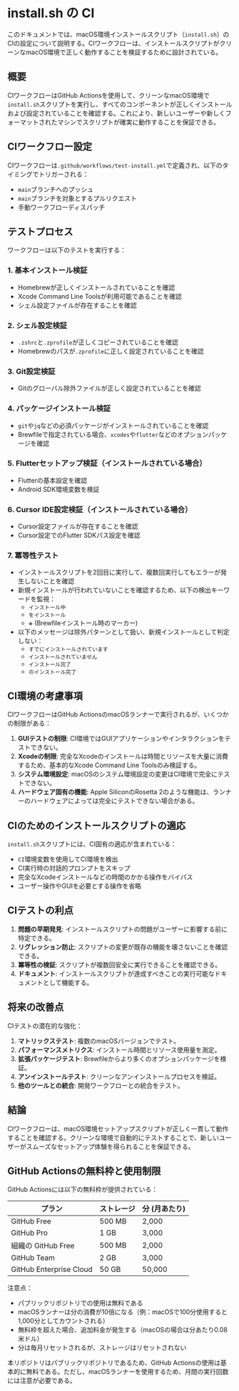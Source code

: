 # install.sh の CI

このドキュメントでは、macOS環境インストールスクリプト（`install.sh`）のCIの設定について説明する。CIワークフローは、インストールスクリプトがクリーンなmacOS環境で正しく動作することを検証するために設計されている。

## 概要

CIワークフローはGitHub Actionsを使用して、クリーンなmacOS環境で`install.sh`スクリプトを実行し、すべてのコンポーネントが正しくインストールおよび設定されていることを確認する。これにより、新しいユーザーや新しくフォーマットされたマシンでスクリプトが確実に動作することを保証できる。

## CIワークフロー設定

CIワークフローは`.github/workflows/test-install.yml`で定義され、以下のタイミングでトリガーされる：
- `main`ブランチへのプッシュ
- `main`ブランチを対象とするプルリクエスト
- 手動ワークフローディスパッチ

## テストプロセス

ワークフローは以下のテストを実行する：

### 1. 基本インストール検証
- Homebrewが正しくインストールされていることを確認
- Xcode Command Line Toolsが利用可能であることを確認
- シェル設定ファイルが存在することを確認

### 2. シェル設定検証
- `.zshrc`と`.zprofile`が正しくコピーされていることを確認
- Homebrewのパスが`.zprofile`に正しく設定されていることを確認

### 3. Git設定検証
- Gitのグローバル除外ファイルが正しく設定されていることを確認

### 4. パッケージインストール検証
- `git`や`jq`などの必須パッケージがインストールされていることを確認
- Brewfileで指定されている場合、`xcodes`や`flutter`などのオプションパッケージを確認

### 5. Flutterセットアップ検証（インストールされている場合）
- Flutterの基本設定を確認
- Android SDK環境変数を検証

### 6. Cursor IDE設定検証（インストールされている場合）
- Cursor設定ファイルが存在することを確認
- Cursor設定でのFlutter SDKパス設定を確認

### 7. 冪等性テスト
- インストールスクリプトを2回目に実行して、複数回実行してもエラーが発生しないことを確認
- 新規インストールが行われていないことを確認するため、以下の検出キーワードを監視：
  - `インストール中`
  - `をインストール `
  - `➕` (Brewfileインストール時のマーカー)
- 以下のメッセージは除外パターンとして扱い、新規インストールとして判定しない：
  - `すでにインストールされています`
  - `インストールされていません`
  - `インストール完了`
  - `のインストール完了`

## CI環境の考慮事項

CIワークフローはGitHub ActionsのmacOSランナーで実行されるが、いくつかの制限がある：

1. **GUIテストの制限**: CI環境ではGUIアプリケーションやインタラクションをテストできない。
2. **Xcodeの制限**: 完全なXcodeのインストールは時間とリソースを大量に消費するため、基本的なXcode Command Line Toolsのみ検証する。
3. **システム環境設定**: macOSのシステム環境設定の変更はCI環境で完全にテストできない。
4. **ハードウェア固有の機能**: Apple SiliconのRosetta 2のような機能は、ランナーのハードウェアによっては完全にテストできない場合がある。

## CIのためのインストールスクリプトの適応

`install.sh`スクリプトには、CI固有の適応が含まれている：
- `CI`環境変数を使用してCI環境を検出
- CI実行時の対話的プロンプトをスキップ
- 完全なXcodeインストールなどの時間のかかる操作をバイパス
- ユーザー操作やGUIを必要とする操作を省略

## CIテストの利点

1. **問題の早期発見**: インストールスクリプトの問題がユーザーに影響する前に特定できる。
2. **リグレッション防止**: スクリプトの変更が既存の機能を壊さないことを確認できる。
3. **冪等性の検証**: スクリプトが複数回安全に実行できることを確認できる。
4. **ドキュメント**: インストールスクリプトが達成すべきことの実行可能なドキュメントとして機能する。

## 将来の改善点

CIテストの潜在的な強化：

1. **マトリックステスト**: 複数のmacOSバージョンでテスト。
2. **パフォーマンスメトリクス**: インストール時間とリソース使用量を測定。
3. **拡張パッケージテスト**: Brewfileからより多くのオプションパッケージを検証。
4. **アンインストールテスト**: クリーンなアンインストールプロセスを検証。
5. **他のツールとの統合**: 開発ワークフローとの統合をテスト。

## 結論

CIワークフローは、macOS環境セットアップスクリプトが正しく一貫して動作することを確認する。クリーンな環境で自動的にテストすることで、新しいユーザーがスムーズなセットアップ体験を得られることを保証できる。 


## GitHub Actionsの無料枠と使用制限

GitHub Actionsには以下の無料枠が提供されている：

| プラン                     | ストレージ | 分 (月あたり) |
| ----------------------- | ------- | -------- |
| GitHub Free             | 500 MB  | 2,000    |
| GitHub Pro              | 1 GB    | 3,000    |
| 組織の GitHub Free         | 500 MB  | 2,000    |
| GitHub Team             | 2 GB    | 3,000    |
| GitHub Enterprise Cloud | 50 GB   | 50,000   |

注意点：
- パブリックリポジトリでの使用は無料である
- macOSランナーは分の消費が10倍になる（例：macOSで100分使用すると1,000分としてカウントされる）
- 無料枠を超えた場合、追加料金が発生する（macOSの場合は分あたり0.08米ドル）
- 分は毎月リセットされるが、ストレージはリセットされない

本リポジトリはパブリックリポジトリであるため、GitHub Actionsの使用は基本的に無料である。ただし、macOSランナーを使用するため、月間の実行回数には注意が必要である。